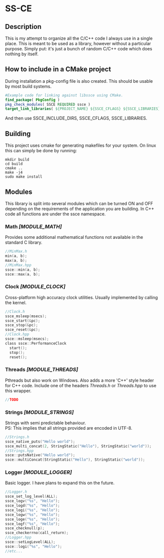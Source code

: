 # SS-CE

## Description

This is my attempt to organize all the C/C++ code I always use in a single place. This is meant to be used as a library, however without a particular purpose. Simply put: it's just a bunch of random C/C++ code which does nothing by itself.

## How to include in a CMake project

During installation a pkg-config file is also created. This should be usable by most build systems.

```CMake
#Example code for linking against libssce using CMake.
find_package( PkgConfig )
pkg_check_modules( SSCE REQUIRED ssce )
target_link_libraries( ${PROJECT_NAME} ${SSCE_CFLAGS} ${SSCE_LIBRARIES} )
```

And then use SSCE_INCLUDE_DIRS, SSCE_CFLAGS, SSCE_LIBRARIES.

## Building

This project uses cmake for generating makefiles for your system.
On linux this can simply be done by running:

```Shell
mkdir build
cd build
cmake ..
make -j4
sudo make install
```

## Modules

This library is split into several modules which can be turned ON and OFF depending on the requirements of the application you are building. In C++ code all functions are under the ssce namespace.

### Math _[MODULE\_MATH]_

Provides some additional mathematical functions not available in the standard C library.

```C
//MinMax.h
min(a, b);
max(a, b);
//MinMax.hpp
ssce::min(a, b);
ssce::max(a, b);
```

### Clock _[MODULE\_CLOCK]_

Cross-platform high accuracy clock utilities. Usually implemented by calling the kernel.

```C
//Clock.h
ssce_msleep(msecs);
ssce_start(&pc);
ssce_stop(&pc);
ssce_reset(&pc);
//Clock.hpp
ssce::msleep(msecs);
class ssce::PerformanceClock
  start();
  stop();
  reset();
```

### Threads _[MODULE\_THREADS]_

Pthreads but also work on Windows. Also adds a more 'C++' style header for C++ code.
Include one of the headers *Threads.h* or *Threads.hpp* to use this wrapper.

```C
//TODO
```

### Strings _[MODULE\_STRINGS]_

Strings with semi predictable behaviour.
<br>
PS: This implies that all strings provided are encoded in UTF-8.

```C
//Strings.h
ssce_native_puts("Hello world");
ssce_multi_concat(2, StringStatic("Hello"), StringStatic("world"));
//Strings.hpp
ssce::putsNative("Hello world");
ssce::multiConcat(StringStatic("Hello"), StringStatic("world"));
```

### Logger _[MODULE\_LOGGER]_

Basic logger. I have plans to expand this on the future.

```C
//Logger.h
ssce_set_log_level(ALL);
ssce_logv("%s", "Hello");
ssce_logd("%s", "Hello");
ssce_logi("%s", "Hello");
ssce_logw("%s", "Hello");
ssce_loge("%s", "Hello");
ssce_logf("%s", "Hello");
ssce_checknull(p);
ssce_checkerrno(call_return);
//Logger.hpp
ssce::setLogLevel(ALL);
ssce::logi("%s", "Hello");
//etc...
```